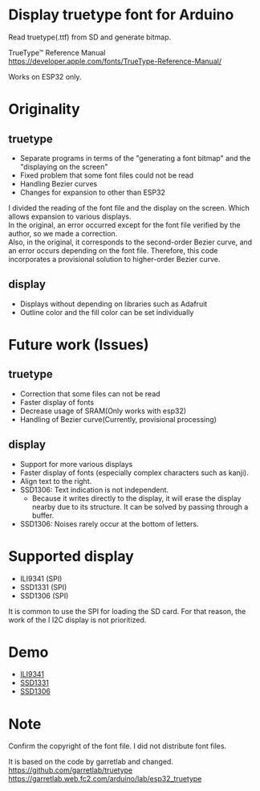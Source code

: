 # Display truetype font for Arduino  
Read truetype(.ttf) from SD and generate bitmap.

TrueType™ Reference Manual  
https://developer.apple.com/fonts/TrueType-Reference-Manual/  

Works on ESP32 only.  

# Originality  
## truetype  
- Separate programs in terms of the "generating a font bitmap" and the "displaying on the screen"  
- Fixed problem that some font files could not be read  
- Handling Bezier curves  
- Changes for expansion to other than ESP32  

I divided the reading of the font file and the display on the screen. Which allows expansion to various displays.  
In the original, an error occurred except for the font file verified by the author, so we made a correction.  
Also, in the original, it corresponds to the second-order Bezier curve, and an error occurs depending on the font file. Therefore, this code incorporates a provisional solution to higher-order Bezier curve.  

## display  
- Displays without depending on libraries such as Adafruit  
- Outline color and the fill color can be set individually  

# Future work (Issues)  
## truetype  
- Correction that some files can not be read  
- Faster display of fonts  
- Decrease usage of SRAM(Only works with esp32)  
- Handling of Bezier curve(Currently, provisional processing)  

## display  
- Support for more various displays  
- Faster display of fonts (especially complex characters such as kanji).  
- Align text to the right.  
- SSD1306: Text indication is not independent.  
  - Because it writes directly to the display, it will erase the display nearby due to its structure. It can be solved by passing through a buffer.  
- SSD1306: Noises rarely occur at the bottom of letters.  

# Supported display  
- ILI9341 (SPI)  
- SSD1331 (SPI)  
- SSD1306 (SPI)  

It is common to use the SPI for loading the SD card. For that reason, the work of the I I2C display is not prioritized.  

# Demo  
- [ILI9341](https://youtu.be/_-4tfssNTYE "ILI9341")  
- [SSD1331](https://youtu.be/wlubShLcMqE "SSD1331")    
- [SSD1306](https://youtu.be/WLiS6KDrS6Q "SSD1306")  

# Note  
Confirm the copyright of the font file. I did not distribute font files.  

It is based on the code by garretlab and changed.  
https://github.com/garretlab/truetype  
https://garretlab.web.fc2.com/arduino/lab/esp32_truetype  
